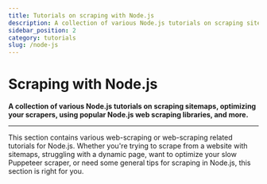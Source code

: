 ```yaml
---
title: Tutorials on scraping with Node.js
description: A collection of various Node.js tutorials on scraping sitemaps, optimizing your scrapers, using popular Node.js web scraping libraries, and more.
sidebar_position: 2
category: tutorials
slug: /node-js
---
```


# Scraping with Node.js

**A collection of various Node.js tutorials on scraping sitemaps, optimizing your scrapers, using popular Node.js web scraping libraries, and more.**

---

This section contains various web-scraping or web-scraping related tutorials for Node.js. Whether you're trying to scrape from a website with sitemaps, struggling with a dynamic page, want to optimize your slow Puppeteer scraper, or need some general tips for scraping in Node.js, this section is right for you.
